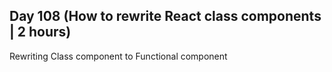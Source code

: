 ## Day 108 (How to rewrite React class components | 2 hours)

Rewriting Class component to Functional component
